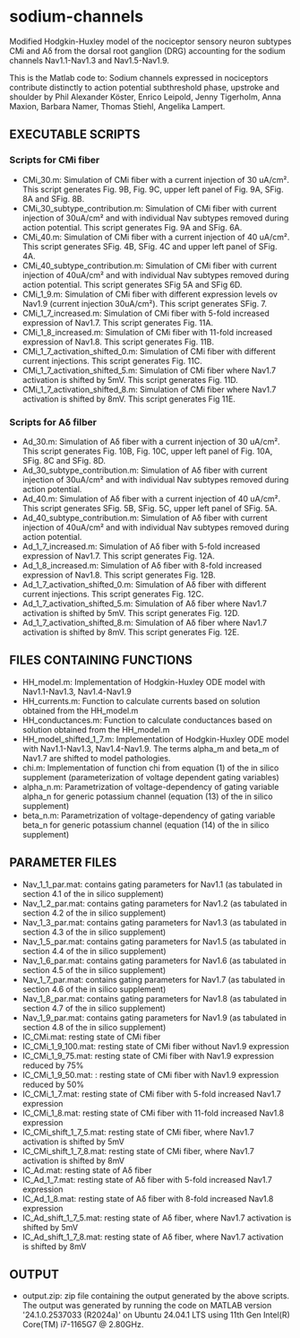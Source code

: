 # sodium-channels
Modified Hodgkin-Huxley model of the nociceptor sensory neuron subtypes CMi and A&delta; from the dorsal root ganglion (DRG) accounting for the sodium channels Nav1.1-Nav1.3 and Nav1.5-Nav1.9. 

This is the Matlab code to: Sodium channels expressed in nociceptors contribute distinctly to action potential subthreshold phase, upstroke and shoulder 
by Phil Alexander Köster, Enrico Leipold, Jenny Tigerholm, Anna Maxion, Barbara Namer, Thomas Stiehl, Angelika Lampert.

## EXECUTABLE SCRIPTS
### Scripts for CMi fiber
- CMi_30.m: Simulation of CMi fiber with a current injection of 30 uA/cm². This script generates Fig. 9B, Fig. 9C, upper left panel of Fig. 9A, SFig. 8A and SFig. 8B.
- CMi_30_subtype_contribution.m: Simulation of CMi fiber with current injection of 30uA/cm² and with individual Nav subtypes removed during action potential. This script generates Fig. 9A and SFig. 6A.
- CMi_40.m: Simulation of CMi fiber with a current injection of 40 uA/cm². This script generates SFig. 4B, SFig. 4C and upper left panel of SFig. 4A.
- CMi_40_subtype_contribution.m: Simulation of CMi fiber with current injection of 40uA/cm² and with individual Nav subtypes removed during action potential. This script generates SFig 5A and SFig 6D.
- CMi_1_9.m: Simulation of CMi fiber with different expression levels ov Nav1.9 (current injection 30uA/cm²). This script generates SFig. 7.
- CMi_1_7_increased.m: Simulation of CMi fiber with 5-fold increased expression of Nav1.7. This script generates Fig. 11A.
- CMi_1_8_increased.m: Simulation of CMi fiber with 11-fold increased expression of Nav1.8. This script generates Fig. 11B.
- CMi_1_7_activation_shifted_0.m: Simulation of CMi fiber with different current injections. This script generates Fig. 11C.
- CMi_1_7_activation_shifted_5.m: Simulation of CMi fiber where Nav1.7 activation is shifted by 5mV. This script generates Fig. 11D.
- CMi_1_7_activation_shifted_8.m: Simulation of CMi fiber where Nav1.7 activation is shifted by 8mV. This script generates Fig 11E.
### Scripts for A&delta; filber
- Ad_30.m: Simulation of A&delta; fiber with a current injection of 30 uA/cm². This script generates Fig. 10B, Fig. 10C, upper left panel of Fig. 10A, SFig. 8C and SFig. 8D.
- Ad_30_subtype_contribution.m: Simulation of A&delta; fiber with current injection of 30uA/cm² and with individual Nav subtypes removed during action potential. 
- Ad_40.m: Simulation of A&delta; fiber with a current injection of 40 uA/cm². This script generates SFig. 5B, SFig. 5C, upper left panel of SFig. 5A.
- Ad_40_subtype_contribution.m: Simulation of A&delta; fiber with current injection of 40uA/cm² and with individual Nav subtypes removed during action potential. 
- Ad_1_7_increased.m: Simulation of A&delta; fiber with 5-fold increased expression of Nav1.7. This script generates Fig. 12A.
- Ad_1_8_increased.m: Simulation of A&delta; fiber with 8-fold increased expression of Nav1.8. This script generates Fig. 12B.
- Ad_1_7_activation_shifted_0.m: Simulation of A&delta; fiber with different current injections. This script generates Fig. 12C.
- Ad_1_7_activation_shifted_5.m: Simulation of A&delta; fiber where Nav1.7 activation is shifted by 5mV. This script generates Fig. 12D.
- Ad_1_7_activation_shifted_8.m: Simulation of A&delta; fiber where Nav1.7 activation is shifted by 8mV. This script generates Fig. 12E.


## FILES CONTAINING FUNCTIONS
- HH_model.m: Implementation of Hodgkin-Huxley ODE model with Nav1.1-Nav1.3, Nav1.4-Nav1.9
- HH_currents.m: Function to calculate currents based on solution obtained from the HH_model.m
- HH_conductances.m: Function to calculate conductances based on solution obtained from the HH_model.m
- HH_model_shifted_1_7.m: Implementation of Hodgkin-Huxley ODE model with Nav1.1-Nav1.3, Nav1.4-Nav1.9. The terms alpha_m and beta_m of Nav1.7 are shifted to model pathologies.
- chi.m: Implementation of function chi from equation (1) of the in silico supplement (parameterization of voltage dependent gating variables)
- alpha_n.m: Parametrization of voltage-dependency of gating variable alpha_n for generic potassium channel (equation (13) of the in silico supplement)
- beta_n.m: Parametrization of voltage-dependency of gating variable beta_n for generic potassium channel (equation (14) of the in silico supplement)


## PARAMETER FILES
- Nav_1_1_par.mat: contains gating parameters for Nav1.1 (as tabulated in section 4.1 of the in silico supplement)
- Nav_1_2_par.mat: contains gating parameters for Nav1.2 (as tabulated in section 4.2 of the in silico supplement)
- Nav_1_3_par.mat: contains gating parameters for Nav1.3 (as tabulated in section 4.3 of the in silico supplement)
- Nav_1_5_par.mat: contains gating parameters for Nav1.5 (as tabulated in section 4.4 of the in silico supplement)
- Nav_1_6_par.mat: contains gating parameters for Nav1.6 (as tabulated in section 4.5 of the in silico supplement)
- Nav_1_7_par.mat: contains gating parameters for Nav1.7 (as tabulated in section 4.6 of the in silico supplement)
- Nav_1_8_par.mat: contains gating parameters for Nav1.8 (as tabulated in section 4.7 of the in silico supplement)
- Nav_1_9_par.mat: contains gating parameters for Nav1.9 (as tabulated in section 4.8 of the in silico supplement)
- IC_CMi.mat: resting state of CMi fiber
- IC_CMi_1_9_100.mat: resting state of CMi fiber without Nav1.9 expression
- IC_CMi_1_9_75.mat: resting state of CMi fiber with Nav1.9 expression reduced by 75%
- IC_CMi_1_9_50.mat: : resting state of CMi fiber with Nav1.9 expression reduced by 50%
- IC_CMi_1_7.mat: resting state of CMi fiber with 5-fold increased Nav1.7 expression 
- IC_CMi_1_8.mat: resting state of CMi fiber with 11-fold increased Nav1.8 expression 
- IC_CMi_shift_1_7_5.mat: resting state of CMi fiber, where Nav1.7 activation is shifted by 5mV
- IC_CMi_shift_1_7_8.mat: resting state of CMi fiber, where Nav1.7 activation is shifted by 8mV
- IC_Ad.mat: resting state of A&delta; fiber
- IC_Ad_1_7.mat: resting state of A&delta; fiber with 5-fold increased Nav1.7 expression 
- IC_Ad_1_8.mat: resting state of A&delta; fiber with 8-fold increased Nav1.8 expression 
- IC_Ad_shift_1_7_5.mat: resting state of A&delta; fiber, where Nav1.7 activation is shifted by 5mV
- IC_Ad_shift_1_7_8.mat: resting state of A&delta; fiber, where Nav1.7 activation is shifted by 8mV


## OUTPUT
- output.zip: zip file containing the output generated by the above scripts. The output was generated by running the code on MATLAB version '24.1.0.2537033 (R2024a)' on Ubuntu 24.04.1 LTS using 11th Gen Intel(R) Core(TM) i7-1165G7 @ 2.80GHz.
